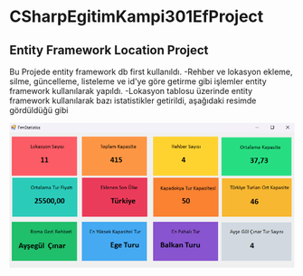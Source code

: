 # CSharpEgitimKampi301EfProject

## Entity Framework Location Project

Bu Projede entity framework db first kullanıldı.
-Rehber ve lokasyon ekleme, silme, güncelleme, listeleme ve id'ye göre getirme gibi işlemler entity framework kullanılarak yapıldı.
-Lokasyon tablosu üzerinde entity framework kullanılarak bazı istatistikler getirildi, aşağıdaki resimde gördüldüğü gibi

![image alt](https://github.com/oktayvsr1/CSharpEgitimKampi301/blob/2e5ea2df188807a1d56445d9e280c24b8ea4a6bd/Ekran%20g%C3%B6r%C3%BCnt%C3%BCs%C3%BC%202024-11-25%20145004.png)

